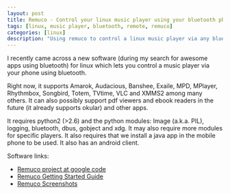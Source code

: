 ```yaml
---
layout: post
title: Remuco - Control your linux music player using your bluetooth phone
tags: [linux, music player, bluetooth, remote, remuco]
categories: [linux]
description: "Using remuco to control a linux music player via any bluetooth phone"
---
```


I recently came across a new software (during my search for awesome apps using bluetooth) for linux which lets you control a music player via your phone using bluetooth.

Right now, it supports Amarok, Audacious, Banshee, Exaile, MPD, MPlayer, Rhythmbox, Songbird, Totem, TVtime, VLC and XMMS2 among many others. It can also possibly support pdf viewers and ebook readers in the future (it already supports okular) and other apps.

It requires python2 (&gt;2.6) and the python modules: Image (a.k.a. PIL), logging, bluetooth, dbus, gobject and xdg. It may also require more modules for specific players. It also requires that we install a java app in the mobile phone to be used. It also has an android client.

Software links:

* [Remuco project at google code](https://code.google.com/p/remuco/ "Remuco - wireless remote control for linux media players")
* [Remuco Getting Started Guide](https://code.google.com/p/remuco/wiki/GettingStarted "Getting Started - remuco")
* [Remuco Screenshots](http://code.google.com/p/remuco/wiki/Screenshots "Screenshots - remuco")

